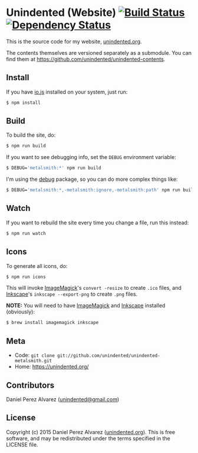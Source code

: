 # Unindented (Website) [![Build Status](https://img.shields.io/travis/unindented/unindented-metalsmith.svg)](http://travis-ci.org/unindented/unindented-metalsmith) [![Dependency Status](https://img.shields.io/gemnasium/unindented/unindented-metalsmith.svg)](https://gemnasium.com/unindented/unindented-metalsmith)

This is the source code for my website, [unindented.org](https://unindented.org/).

The contents themselves are versioned separately as a submodule. You can find them at <https://github.com/unindented/unindented-contents>.


## Install

If you have [io.js](https://iojs.org/) installed on your system, just run:

```sh
$ npm install
```


## Build

To build the site, do:

```sh
$ npm run build
```

If you want to see debugging info, set the `DEBUG` environment variable:

```sh
$ DEBUG='metalsmith:*' npm run build
```

I'm using the [debug](https://www.npmjs.com/package/debug) package, so you can do more complex things like:

```sh
$ DEBUG='metalsmith:*,-metalsmith:ignore,-metalsmith:path' npm run build
```


## Watch

If you want to rebuild the site every time you change a file, run this instead:

```sh
$ npm run watch
```


## Icons

To generate all icons, do:

```sh
$ npm run icons
```

This will invoke [ImageMagick](http://www.imagemagick.org/)'s `convert -resize` to create `.ico` files, and [Inkscape](http://www.inkscape.org/)'s `inkscape --export-png` to create `.png` files.

**NOTE:** You will need to have [ImageMagick](http://www.imagemagick.org/) and [Inkscape](http://www.inkscape.org/) installed (obviously):

```sh
$ brew install imagemagick inkscape
```


## Meta

* Code: `git clone git://github.com/unindented/unindented-metalsmith.git`
* Home: <https://unindented.org/>


## Contributors

Daniel Perez Alvarez ([unindented@gmail.com](mailto:unindented@gmail.com))


## License

Copyright (c) 2015 Daniel Perez Alvarez ([unindented.org](https://unindented.org/)). This is free software, and may be redistributed under the terms specified in the LICENSE file.
